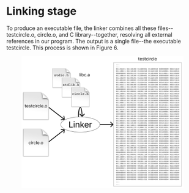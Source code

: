 # Linking stage

To produce an executable file, the linker combines all these files--testcircle.o, circle.o, and C library--together, resolving all external references in our program. The output is a single file--the executable testcircle. This process is shown in Figure 6.&#x20;



<figure><img src="../../.gitbook/assets/Group 49 (2).png" alt="" width="563"><figcaption></figcaption></figure>
